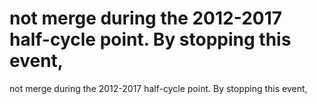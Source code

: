 # not merge during the 2012-2017 half-cycle point. By stopping this event,

not merge during the 2012-2017 half-cycle point. By stopping this event,